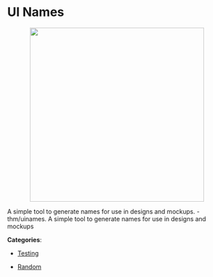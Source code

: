 # UI Names
<p align="center">
    <img width="400" src="https://raw.githubusercontent.com/apis-list/apis-list/apis/ui-names/logo_256x256.png" />
</p>

A simple tool to generate names for use in designs and mockups.  - thm/uinames. A simple tool to generate names for use in designs and mockups



**Categories**:

- [Testing](https://github.com/apis-list/apis-list#testing)

- [Random](https://github.com/apis-list/apis-list#random)



